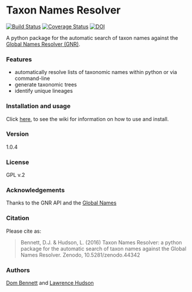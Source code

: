 # Taxon Names Resolver
[![Build Status](https://travis-ci.org/DomBennett/TaxonNamesResolver.svg)](https://travis-ci.org/DomBennett/TaxonNamesResolver)
[![Coverage Status](https://coveralls.io/repos/DomBennett/TaxonNamesResolver/badge.svg?branch=master)](https://coveralls.io/r/DomBennett/TaxonNamesResolver?branch=master) [![DOI](https://zenodo.org/badge/doi/10.5281/zenodo.44342.svg)](http://dx.doi.org/10.5281/zenodo.44342)

A python package for the automatic search of taxon names against the
[Global Names Resolver (GNR)][gnr].

### Features

* automatically resolve lists of taxonomic names within python or via command-line
* generate taxonomic trees
* identify unique lineages

### Installation and usage

Click [here][wiki], to see the wiki for information on how to use and install.

### Version

1.0.4

### License

GPL v.2

### Acknowledgements

Thanks to the GNR API and the [Global Names][gnr]

### Citation

Please cite as:
> Bennett, D.J. & Hudson, L. (2016) Taxon Names Resolver: a python package for the automatic search of taxon names against the Global Names Resolver. Zenodo, 10.5281/zenodo.44342

### Authors

[Dom Bennett][db] and [Lawrence Hudson][lh]

<!-- References -->
[db]: https://github.com/DomBennett
[lh]: https://github.com/quicklizard99
[wiki]: https://github.com/DomBennett/TaxonNamesResolver/wiki
[gnr]: http://www.globalnames.org/
